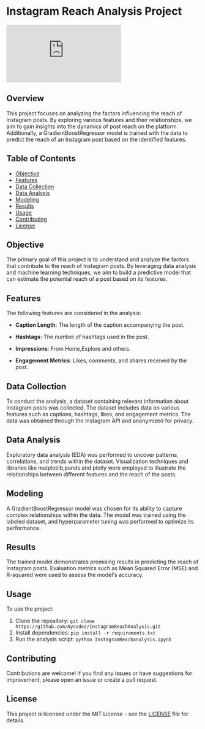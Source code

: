 # Instagram Reach Analysis Project

![Instagram Reach Analysis](https://www.freepik.com/free-vector/instagram-icon_954290.html)

## Overview

This project focuses on analyzing the factors influencing the reach of Instagram posts. By exploring various features and their relationships, we aim to gain insights into the dynamics of post reach on the platform. Additionally, a GradientBoostRegressor model is trained with the data to predict the reach of an Instagram post based on the identified features.

## Table of Contents

- [Objective](#objective)
- [Features](#features)
- [Data Collection](#data-collection)
- [Data Analysis](#data-analysis)
- [Modeling](#modeling)
- [Results](#results)
- [Usage](#usage)
- [Contributing](#contributing)
- [License](#license)

## Objective

The primary goal of this project is to understand and analyze the factors that contribute to the reach of Instagram posts. By leveraging data analysis and machine learning techniques, we aim to build a predictive model that can estimate the potential reach of a post based on its features.

## Features

The following features are considered in the analysis:

- **Caption Length**: The length of the caption accompanying the post.
- **Hashtags**: The number of hashtags used in the post.

- **Impressions**: From Home,Explore and others.
- **Engagement Metrics**: Likes, comments, and shares received by the post.

## Data Collection

To conduct the analysis, a dataset containing relevant information about Instagram posts was collected. The dataset includes data on various features such as captions, hashtags, likes, and engagement metrics. The data was obtained through the Instagram API and anonymized for privacy.

## Data Analysis

Exploratory data analysis (EDA) was performed to uncover patterns, correlations, and trends within the dataset. Visualization techniques and libraries like matplotlib,pands and plotly were employed to illustrate the relationships between different features and the reach of the posts.

## Modeling

A GradientBoostRegressor model was chosen for its ability to capture complex relationships within the data. The model was trained using the labeled dataset, and hyperparameter tuning was performed to optimize its performance.

## Results

The trained model demonstrates promising results in predicting the reach of Instagram posts. Evaluation metrics such as Mean Squared Error (MSE) and R-squared were used to assess the model's accuracy.

## Usage

To use the project:

1. Clone the repository: `git clone https://github.com/Aycodez/InstagramReachAnalysis.git`
2. Install dependencies: `pip install -r requirements.txt`
3. Run the analysis script: `python InstagramReachanalysis.ipynb`

## Contributing

Contributions are welcome! If you find any issues or have suggestions for improvement, please open an issue or create a pull request.

## License

This project is licensed under the MIT License - see the [LICENSE](LICENSE) file for details.
